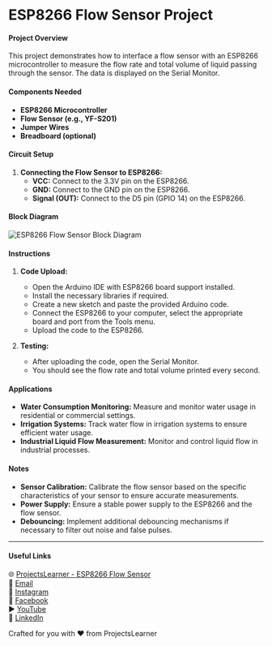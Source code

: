 # ESP8266 Flow Sensor Project

#### Project Overview
This project demonstrates how to interface a flow sensor with an ESP8266 microcontroller to measure the flow rate and total volume of liquid passing through the sensor. The data is displayed on the Serial Monitor.

#### Components Needed
- **ESP8266 Microcontroller**
- **Flow Sensor (e.g., YF-S201)**
- **Jumper Wires**
- **Breadboard (optional)**

#### Circuit Setup
1. **Connecting the Flow Sensor to ESP8266:**
   - **VCC:** Connect to the 3.3V pin on the ESP8266.
   - **GND:** Connect to the GND pin on the ESP8266.
   - **Signal (OUT):** Connect to the D5 pin (GPIO 14) on the ESP8266.

#### Block Diagram
![ESP8266 Flow Sensor Block Diagram](https://projectslearner.com/img/esp8266-flow-sensor-block-diagram.png)

#### Instructions
1. **Code Upload:**
   - Open the Arduino IDE with ESP8266 board support installed.
   - Install the necessary libraries if required.
   - Create a new sketch and paste the provided Arduino code.
   - Connect the ESP8266 to your computer, select the appropriate board and port from the Tools menu.
   - Upload the code to the ESP8266.

2. **Testing:**
   - After uploading the code, open the Serial Monitor.
   - You should see the flow rate and total volume printed every second.

#### Applications
- **Water Consumption Monitoring:** Measure and monitor water usage in residential or commercial settings.
- **Irrigation Systems:** Track water flow in irrigation systems to ensure efficient water usage.
- **Industrial Liquid Flow Measurement:** Monitor and control liquid flow in industrial processes.

#### Notes
- **Sensor Calibration:** Calibrate the flow sensor based on the specific characteristics of your sensor to ensure accurate measurements.
- **Power Supply:** Ensure a stable power supply to the ESP8266 and the flow sensor.
- **Debouncing:** Implement additional debouncing mechanisms if necessary to filter out noise and false pulses.

---

#### Useful Links
🌐 [ProjectsLearner - ESP8266 Flow Sensor](https://projectslearner.com/learn/esp8266-flow-sensor)  
📧 [Email](mailto:projectslearner@gmail.com)  
📸 [Instagram](https://www.instagram.com/projectslearner/)  
📘 [Facebook](https://www.facebook.com/projectslearner)  
▶️ [YouTube](https://www.youtube.com/@ProjectsLearner)  
📘 [LinkedIn](https://www.linkedin.com/in/projectslearner)

Crafted for you with ❤️ from ProjectsLearner